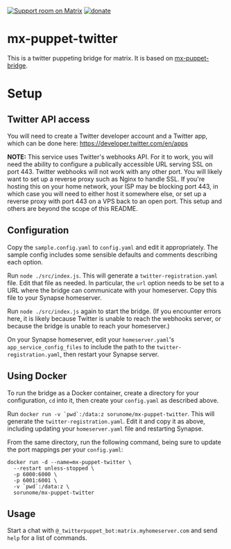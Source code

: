 [![Support room on Matrix](https://img.shields.io/matrix/mx-puppet-discord:sorunome.de.svg?label=%23mx-puppet-discord%3Asorunome.de&logo=matrix&server_fqdn=sorunome.de)](https://matrix.to/#/#mx-puppet-discord:sorunome.de) [![donate](https://liberapay.com/assets/widgets/donate.svg)](https://liberapay.com/Sorunome/donate)

# mx-puppet-twitter
This is a twitter puppeting bridge for matrix. It is based on [mx-puppet-bridge](https://github.com/Sorunome/mx-puppet-bridge).

# Setup

## Twitter API access

You will need to create a Twitter developer account and a Twitter app, which can be done here: https://developer.twitter.com/en/apps

**NOTE:** This service uses Twitter's webhooks API. For it to work, you will need the ability to configure a publically accessible URL serving SSL on port 443. Twitter webhooks will not work with any other port. You will likely want to set up a reverse proxy such as Nginx to handle SSL. If you're hosting this on your home network, your ISP may be blocking port 443, in which case you will need to either host it somewhere else, or set up a reverse proxy with port 443 on a VPS back to an open port. This setup and others are beyond the scope of this README.

## Configuration

Copy the `sample.config.yaml` to `config.yaml` and edit it appropriately. The sample config includes some sensible defaults and comments describing each option.

Run `node ./src/index.js`. This will generate a `twitter-registration.yaml` file. Edit that file as needed. In particular, the `url` option needs to be set to a URL where the bridge can communicate with your homeserver. Copy this file to your Synapse homeserver.

Run `node ./src/index.js` again to start the bridge. (If you encounter errors here, it is likely because Twitter is unable to reach the webhooks server, or because the bridge is unable to reach your homeserver.)

On your Synapse homeserver, edit your `homeserver.yaml`'s `app_service_config_files` to include the path to the `twitter-registration.yaml`, then restart your Synapse server.

## Using Docker

To run the bridge as a Docker container, create a directory for your configuration, `cd` into it, then create your `config.yaml` as described above.

Run ``docker run -v `pwd`:/data:z sorunome/mx-puppet-twitter``. This will generate the `twitter-registration.yaml`. Edit it and copy it as above, including updating your `homeserver.yaml` file and restarting Synapse.

From the same directory, run the following command, being sure to update the port mappings per your `config.yaml`:

```
docker run -d --name=mx-puppet-twitter \
  --restart unless-stopped \
  -p 6000:6000 \
  -p 6001:6001 \
  -v `pwd`:/data:z \
  sorunome/mx-puppet-twitter
```

## Usage

Start a chat with `@_twitterpuppet_bot:matrix.myhomeserver.com` and send `help` for a list of commands.
